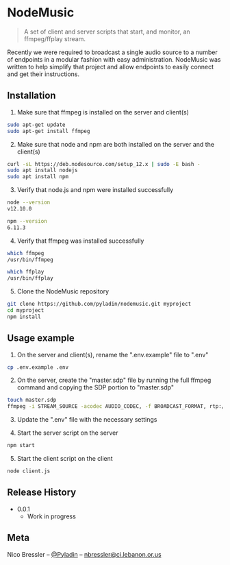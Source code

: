 # NodeMusic
> A set of client and server scripts that start, and monitor, an ffmpeg/ffplay
stream.

Recently we were required to broadcast a single audio source to a number of
endpoints in a modular fashion with easy administration. NodeMusic was written
to help simplify that project and allow endpoints to easily connect and get
their instructions.

## Installation
1. Make sure that ffmpeg is installed on the server and client(s)
```sh
sudo apt-get update
sudo apt-get install ffmpeg
```

2. Make sure that node and npm are both installed on the server and the client(s)
```sh
curl -sL https://deb.nodesource.com/setup_12.x | sudo -E bash -
sudo apt install nodejs
sudo apt install npm
```

3. Verify that node.js and npm were installed successfully
```sh
node --version
v12.10.0

npm --version
6.11.3
```

4. Verify that ffmpeg was installed successfully
```sh
which ffmpeg
/usr/bin/ffmpeg

which ffplay
/usr/bin/ffplay
```

5. Clone the NodeMusic repository
```sh
git clone https://github.com/pyladin/nodemusic.git myproject
cd myproject
npm install
```

## Usage example
1. On the server and client(s), rename the ".env.example" file to ".env"
```sh
cp .env.example .env
```

2. On the server, create the "master.sdp" file by running the full ffmpeg command and copying the SDP portion to "master.sdp"
```sh
touch master.sdp
ffmpeg -i STREAM_SOURCE -acodec AUDIO_CODEC, -f BROADCAST_FORMAT, rtp://BROADCAST_ADDRESS:BROADCAST_PORT
```

3. Update the ".env" file with the necessary settings

4. Start the server script on the server
```sh
npm start
```

5. Start the client script on the client
```sh
node client.js
```

## Release History
* 0.0.1
    * Work in progress

## Meta
Nico Bressler – [@Pyladin](https://twitter.com/pyladin) – nbressler@ci.lebanon.or.us
